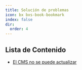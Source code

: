 ```yaml
---
title: Solución de problemas
icon: bx bxs-book-bookmark
index: false
dir:
  order: 4
---
```


## Lista de Contenido

- [El CMS no se puede actualizar](../troubleshooting/cms-cant-be-updated.md)
